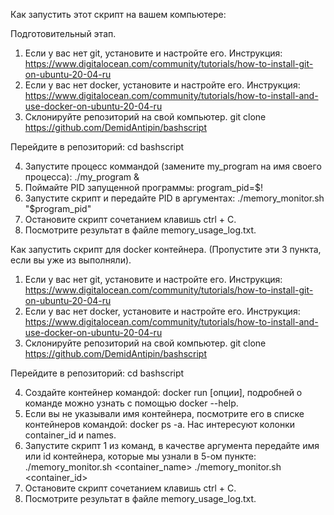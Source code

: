 Как запустить этот скрипт на вашем компьютере:

Подготовительный этап.
1) Если у вас нет git, установите и настройте его. Инструкция: https://www.digitalocean.com/community/tutorials/how-to-install-git-on-ubuntu-20-04-ru
2) Если у вас нет docker, установите и настройте его. Инструкция: https://www.digitalocean.com/community/tutorials/how-to-install-and-use-docker-on-ubuntu-20-04-ru
3) Склонируйте репозиторий на свой компьютер. git clone https://github.com/DemidAntipin/bashscript

Перейдите в репозиторий: cd bashscript 

4) Запустите процесс коммандой (замените my_program на имя своего процесса): ./my_program &
5) Поймайте PID запущенной программы: program_pid=$!
6) Запустите скрипт и передайте PID в аргументах: ./memory_monitor.sh "$program_pid"
7) Остановите скрипт сочетанием клавишь ctrl + C.
8) Посмотрите результат в файле memory_usage_log.txt.


Как запустить скрипт для docker контейнера.
(Пропустите эти 3 пункта, если вы уже из выполняли).
1) Если у вас нет git, установите и настройте его. Инструкция: https://www.digitalocean.com/community/tutorials/how-to-install-git-on-ubuntu-20-04-ru
2) Если у вас нет docker, установите и настройте его. Инструкция: https://www.digitalocean.com/community/tutorials/how-to-install-and-use-docker-on-ubuntu-20-04-ru
3) Склонируйте репозиторий на свой компьютер. git clone https://github.com/DemidAntipin/bashscript

Перейдите в репозиторий: cd bashscript

4) Создайте контейнер командой: docker run [опции], подробней о команде можно узнать с помощью docker --help.
5) Если вы не указывали имя контейнера, посмотрите его в списке контейнеров командой: docker ps -a. Нас интересуют колонки container_id и names.
6) Запустите скрипт 1 из команд, в качестве аргумента передайте имя или id контейнера, которые мы узнали в 5-ом пункте:
./memory_monitor.sh <container_name>
./memory_monitor.sh <container_id>
7) Остановите скрипт сочетанием клавишь ctrl + C.
8) Посмотрите результат в файле memory_usage_log.txt.
